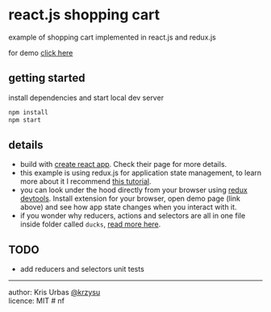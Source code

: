 # react.js shopping cart

example of shopping cart implemented in react.js and redux.js

for demo [click here](http://krzysu.github.io/reactjs-shopping-cart/)

## getting started

install dependencies and start local dev server

```sh
npm install
npm start
```

## details
- build with [create react app](https://github.com/facebookincubator/create-react-app). Check their page for more details.
- this example is using redux.js for application state management, to learn more about it I recommend [this tutorial](https://egghead.io/courses/getting-started-with-redux).
- you can look under the hood directly from your browser using [redux devtools](https://github.com/zalmoxisus/redux-devtools-extension). Install extension for your browser, open demo page (link above) and see how app state changes when you interact with it.
- if you wonder why reducers, actions and selectors are all in one file inside folder called `ducks`, [read more here](https://github.com/erikras/ducks-modular-redux).

## TODO
- add reducers and selectors unit tests

* * *
author: Kris Urbas [@krzysu](https://twitter.com/krzysu)   
licence: MIT
#   n f  
 